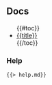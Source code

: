 ## Docs

<ul>
{{#toc}}
<li><a href="{{href}}">{{title}}</a></li>
{{/toc}}
</ul>

### Help

```
{{> help.md}}
```
